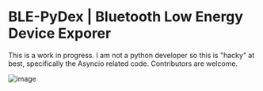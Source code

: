 # BLE-PyDex | Bluetooth Low Energy Device Exporer

This is a work in progress. I am not a python developer so this is "hacky" at best, specifically 
the Asyncio related code. Contributors are welcome.

![image](https://user-images.githubusercontent.com/62710807/184506877-b4d68ca0-6ab7-4f64-971d-ff94407ecc9a.png)
